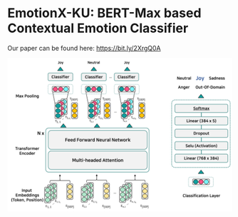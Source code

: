 # EmotionX-KU: BERT-Max based Contextual Emotion Classifier

Our paper can be found here: https://bit.ly/2XrgQ0A

![model_overview](./img/model_overview.png)

